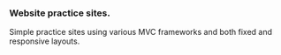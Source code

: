 ### Website practice sites.
Simple practice sites using various MVC frameworks and both fixed and responsive layouts.
